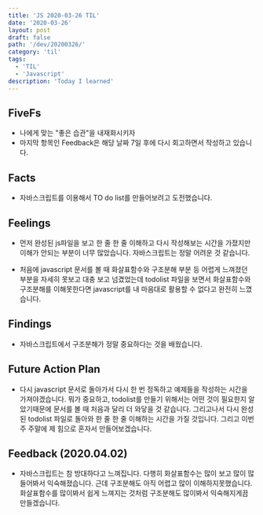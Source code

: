 ```yaml
---
title: 'JS 2020-03-26 TIL'
date: '2020-03-26'
layout: post
draft: false
path: '/dev/20200326/'
category: 'til'
tags:
  - 'TIL'
  - 'Javascript'
description: 'Today I learned'
---
```


## FiveFs

- 나에게 맞는 "좋은 습관"을 내재화시키자
- 마지막 항목인 Feedback은 해당 날짜 7일 후에 다시 회고하면서 작성하고 있습니다.

## Facts

- 자바스크립트를 이용해서 TO do list를 만들어보려고 도전했습니다.

## Feelings

- 먼저 완성된 js파일을 보고 한 줄 한 줄 이해하고 다시 작성해보는 시간을 가졌지만 이해가 안되는 부분이 너무 많았습니다. 자바스크립트는 정말 어려운 것 같습니다.

- 처음에 javascript 문서를 볼 때 화살표함수와 구조분해 부분 등 어렵게 느껴졌던 부분을 자세히 못보고 대충 보고 넘겼었는데 todolist 파일을 보면서 화살표함수와 구조분해를 이해못한다면 javascript를 내 마음대로 활용할 수 없다고 완전히 느꼈습니다.

## Findings

- 자바스크립트에서 구조분해가 정말 중요하다는 것을 배웠습니다.

## Future Action Plan

- 다시 javascript 문서로 돌아가서 다시 한 번 정독하고 예제들을 작성하는 시간을 가져야겠습니다. 뭐가 중요하고, todolist를 만들기 위해서는 어떤 것이 필요한지 알았기때문에 문서를 볼 때 처음과 달리 더 와닿을 것 같습니다. 그리고나서 다시 완성된 todolist 파일로 돌아와 한 줄 한 줄 이해하는 시간을 가질 것입니다. 그리고 이번주 주말에 제 힘으로 혼자서 만들어보겠습니다.

## Feedback (2020.04.02)

- 자바스크립트는 참 방대하다고 느껴집니다. 다행히 화살표함수는 많이 보고 많이 많들어봐서 익숙해졌습니다. 근데 구조분해도 아직 어렵고 많이 이해하지못했습니다. 화살표함수를 많이봐서 쉽게 느껴지는 것처럼 구조분해도 많이봐서 익숙해지게끔 만들겠습니다.
